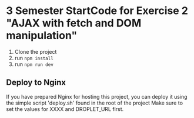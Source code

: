 # 3 Semester StartCode for Exercise 2 "AJAX with fetch and DOM manipulation"

1. Clone the project
2. run `npm install`
3. run `npm run dev`

## Deploy to Nginx

If you have prepared Nginx for hosting this project, you can deploy it using the simple script 'deploy.sh' found in the root of the project Make sure to set the values for XXXX and DROPLET_URL first.
